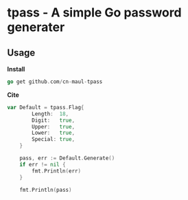 # tpass - A simple Go password generater

## Usage 

**Install**
```go
go get github.com/cn-maul-tpass
```

**Cite**
```go
var Default = tpass.Flag{
		Length:  18,
		Digit:   true,
		Upper:   true,
		Lower:   true,
		Special: true,
	}

	pass, err := Default.Generate()
	if err != nil {
		fmt.Println(err)
	}

	fmt.Println(pass)
```